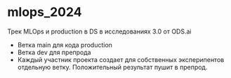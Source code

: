 # mlops_2024
Трек MLOps и production в DS в исследованиях 3.0 от ODS.ai

- Ветка main для кода production
- Ветка dev для препрода
- Каждый участник проекта создает для собственных эксперипентов отдельную ветку. Положительный результат пушит в препрод.
